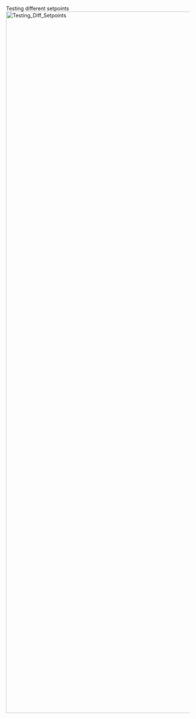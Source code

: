 Testing different setpoints
<img width="1920" alt="Testing_Diff_Setpoints" src="https://github.com/lbrushmanl/AC-AC-Buck-Converter/assets/114579521/67905c9c-bbd7-44e0-b354-bb058f291d76">
